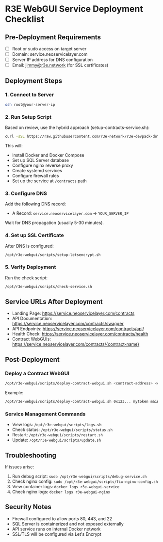 # R3E WebGUI Service Deployment Checklist

## Pre-Deployment Requirements

- [ ] Root or sudo access on target server
- [ ] Domain: service.neoservicelayer.com
- [ ] Server IP address for DNS configuration
- [ ] Email: jimmy@r3e.network (for SSL certificates)

## Deployment Steps

### 1. Connect to Server
```bash
ssh root@your-server-ip
```

### 2. Run Setup Script
Based on review, use the hybrid approach (setup-contracts-service.sh):
```bash
curl -sSL https://raw.githubusercontent.com/r3e-network/r3e-devpack-dotnet/r3e/src/R3E.WebGUI.Service/setup-contracts-service.sh | sudo bash
```

This will:
- Install Docker and Docker Compose
- Set up SQL Server database
- Configure nginx reverse proxy
- Create systemd services
- Configure firewall rules
- Set up the service at `/contracts` path

### 3. Configure DNS
Add the following DNS record:
- A Record: `service.neoservicelayer.com` → `YOUR_SERVER_IP`

Wait for DNS propagation (usually 5-30 minutes).

### 4. Set up SSL Certificate
After DNS is configured:
```bash
/opt/r3e-webgui/scripts/setup-letsencrypt.sh
```

### 5. Verify Deployment
Run the check script:
```bash
/opt/r3e-webgui/scripts/check-service.sh
```

## Service URLs After Deployment

- Landing Page: https://service.neoservicelayer.com/contracts
- API Documentation: https://service.neoservicelayer.com/contracts/swagger
- API Endpoints: https://service.neoservicelayer.com/contracts/api/
- Health Check: https://service.neoservicelayer.com/contracts/health
- Contract WebGUIs: https://service.neoservicelayer.com/contracts/{contract-name}

## Post-Deployment

### Deploy a Contract WebGUI
```bash
/opt/r3e-webgui/scripts/deploy-contract-webgui.sh <contract-address> <contract-name> [network]
```

Example:
```bash
/opt/r3e-webgui/scripts/deploy-contract-webgui.sh 0x123... mytoken mainnet
```

### Service Management Commands
- View logs: `/opt/r3e-webgui/scripts/logs.sh`
- Check status: `/opt/r3e-webgui/scripts/status.sh`
- Restart: `/opt/r3e-webgui/scripts/restart.sh`
- Update: `/opt/r3e-webgui/scripts/update.sh`

## Troubleshooting

If issues arise:
1. Run debug script: `sudo /opt/r3e-webgui/scripts/debug-service.sh`
2. Check nginx config: `sudo /opt/r3e-webgui/scripts/fix-nginx-config.sh`
3. View container logs: `docker logs r3e-webgui-service`
4. Check nginx logs: `docker logs r3e-webgui-nginx`

## Security Notes

- Firewall configured to allow ports 80, 443, and 22
- SQL Server is containerized and not exposed externally
- API service runs on internal Docker network
- SSL/TLS will be configured via Let's Encrypt